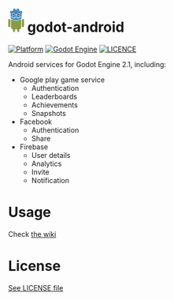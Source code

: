 # ![logo](./logo.png) godot-android

[![Platform](https://img.shields.io/badge/Platform-Android-green.svg?longCache=true&style=flat-square)](https://github.com/xsellier/godotandroid)
[![Godot Engine](https://img.shields.io/badge/GodotEngine-2.1-orange.svg?longCache=true&style=flat-square)](https://github.com/godotengine/godot)
[![LICENCE](https://img.shields.io/badge/License-MIT-green.svg?longCache=true&style=flat-square)](https://github.com/xsellier/godotandroid/blob/master/LICENSE)

Android services for Godot Engine 2.1, including:

* Google play game service
   * Authentication
   * Leaderboards
   * Achievements
   * Snapshots
* Facebook
   * Authentication
   * Share
* Firebase
   * User details
   * Analytics
   * Invite
   * Notification

# Usage

Check [the wiki](https://github.com/xsellier/godotandroid/wiki)

# License

[See LICENSE file](./LICENSE)